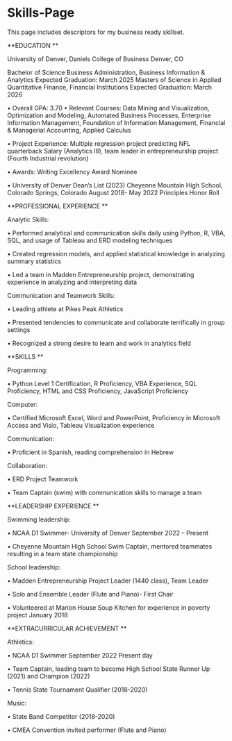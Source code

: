 # Skills-Page
This page includes descriptors for my business ready skillset.

**EDUCATION	** 

University of Denver, Daniels College of Business 	Denver, CO 

Bachelor of Science Business Administration, Business Information & Analytics    	Expected Graduation: March 2025
Masters of Science in Applied Quantitative Finance, Financial Institutions	Expected Graduation: March 2026  


•	Overall GPA: 3.70
•	Relevant Courses: Data Mining and Visualization, Optimization and Modeling, Automated Business Processes, Enterprise Information Management, Foundation of Information Management, Financial & Managerial Accounting, Applied Calculus

•	Project Experience:  Multiple regression project predicting NFL quarterback Salary (Analytics III), team leader in entrepreneurship project (Fourth Industrial revolution)

•	Awards: Writing Excellency Award Nominee

•	University of Denver Dean’s List (2023)
Cheyenne Mountain High School, Colorado Springs, Colorado                                  		                       August 2018- May 2022                                            Principles Honor Roll 					


**PROFESSIONAL EXPERIENCE	**  

Analytic Skills:

•	Performed analytical and communication skills daily using Python, R, VBA, SQL, and usage of Tableau and ERD modeling techniques

•	Created regression models, and applied statistical knowledge in analyzing summary statistics

•	Led a team in Madden Entrepreneurship project, demonstrating experience in analyzing and interpreting data


Communication and Teamwork Skills:

•	Leading athlete at Pikes Peak Athletics

•	Presented tendencies to communicate and collaborate terrifically in group settings

•	Recognized a strong desire to learn and work in analytics field

**SKILLS	** 

Programming: 

•	Python Level 1 Certification, R Proficiency, VBA Experience, SQL Proficiency, HTML and CSS Proficiency, JavaScript Proficiency

Computer:

•	Certified Microsoft Excel, Word and PowerPoint, Proficiency in Microsoft Access and Visio, Tableau Visualization experience

Communication: 

•	Proficient in Spanish, reading comprehension in Hebrew

Collaboration:

•	ERD Project Teamwork

•	Team Captain (swim) with communication skills to manage a team

**LEADERSHIP EXPERIENCE	 **

Swimming leadership:

•	NCAA D1 Swimmer- University of Denver		September 2022 – Present 

•	Cheyenne Mountain High School Swim Captain, mentored teammates resulting in a team state championship

School leadership:

•	Madden Entrepreneurship Project Leader (1440 class), Team Leader

•	Solo and Ensemble Leader (Flute and Piano)- First Chair 

•	Volunteered at Marion House Soup Kitchen for experience in poverty project 		 January 2018 


**EXTRACURRICULAR ACHIEVEMENT	**

Athletics:

•	NCAA D1 Swimmer                                                                                         September 2022 Present day

•	Team Captain, leading team to become High School State Runner Up (2021) and Champion (2022) 

•	Tennis State Tournament Qualifier (2018-2020)

Music:

•	State Band Competitor (2018-2020)

•	CMEA Convention invited performer (Flute and Piano)
